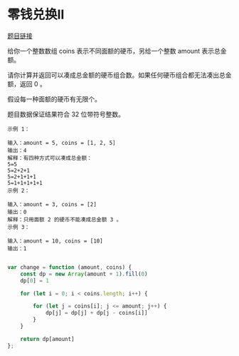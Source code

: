 # 零钱兑换II
<a href="https://leetcode-cn.com/problems/coin-change-2/" target="_blank">题目链接</a>

给你一个整数数组 coins 表示不同面额的硬币，另给一个整数 amount 表示总金额。

请你计算并返回可以凑成总金额的硬币组合数。如果任何硬币组合都无法凑出总金额，返回 0 。

假设每一种面额的硬币有无限个。 

题目数据保证结果符合 32 位带符号整数。


```
示例 1：

输入：amount = 5, coins = [1, 2, 5]
输出：4
解释：有四种方式可以凑成总金额：
5=5
5=2+2+1
5=2+1+1+1
5=1+1+1+1+1
示例 2：

输入：amount = 3, coins = [2]
输出：0
解释：只用面额 2 的硬币不能凑成总金额 3 。
示例 3：

输入：amount = 10, coins = [10] 
输出：1


```


```js
var change = function (amount, coins) {
    const dp = new Array(amount + 1).fill(0)
    dp[0] = 1

    for (let i = 0; i < coins.length; i++) {

        for (let j = coins[i]; j <= amount; j++) {
            dp[j] = dp[j] + dp[j - coins[i]]
        }
    }

    return dp[amount]
};
```
